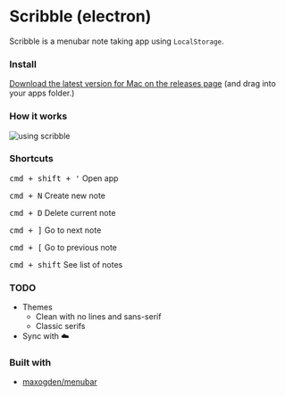 # Scribble (electron)

Scribble is a menubar note taking app using `LocalStorage`.

### Install

[Download the latest version for Mac on the releases page](https://github.com/muan/scribble-electron/releases) (and drag into your apps folder.)


### How it works

![using scribble](http://cl.ly/2F020J3D3Q2n/Screen%20Recording%202016-04-05%20at%2011.59%20AM.gif)

### Shortcuts

<kbd>cmd + shift + '</kbd> Open app

<kbd>cmd + N</kbd> Create new note

<kbd>cmd + D</kbd> Delete current note

<kbd>cmd + ]</kbd> Go to next note

<kbd>cmd + [</kbd> Go to previous note

<kbd>cmd + shift</kbd> See list of notes

### TODO

- Themes
  - Clean with no lines and sans-serif
  - Classic serifs
- Sync with :cloud:

### Built with

- [maxogden/menubar](https://github.com/maxogden/menubar)

